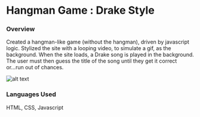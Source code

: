 # Hangman Game : Drake Style

### Overview

Created a hangman-like game (without the hangman), driven by javascript logic. Stylized the site with a looping video, to simulate a gif, as the background. 
When the site loads, a Drake song is played in the background. The user must then guess the title of the song until they get it correct or...run out of chances.

![alt text](https://github.com/laurengranada/week-3-game/tree/gh-pages/read-images)

### Languages Used

HTML, CSS, Javascript
